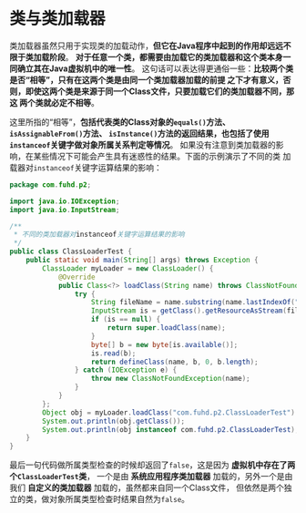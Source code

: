 类与类加载器
===========================================================================
类加载器虽然只用于实现类的加载动作，**但它在Java程序中起到的作用却远远不限于类加载阶段**。
**对于任意一个类，都需要由加载它的类加载器和这个类本身一同确立其在Java虚拟机中的唯一性**。
这句话可以表达得更通俗一些：**比较两个类是否“相等”，只有在这两个类是由同一个类加载器加载的前提
之下才有意义，否则，即使这两个类是来源于同一个Class文件，只要加载它们的类加载器不同，那这
两个类就必定不相等**。

这里所指的“相等”，**包括代表类的Class对象的`equals()`方法、`isAssignableFrom()`方法、
`isInstance()`方法的返回结果，也包括了使用`instanceof`关键字做对象所属关系判定等情况**。
如果没有注意到类加载器的影响，在某些情况下可能会产生具有迷惑性的结果。下面的示例演示了不同的类
加载器对`instanceof`关键字运算结果的影响：
```java
package com.fuhd.p2;

import java.io.IOException;
import java.io.InputStream;

/**
 * 不同的类加载器对instanceof关键字运算结果的影响
 */
public class ClassLoaderTest {
    public static void main(String[] args) throws Exception {
        ClassLoader myLoader = new ClassLoader() {
            @Override
            public Class<?> loadClass(String name) throws ClassNotFoundException {
                try {
                    String fileName = name.substring(name.lastIndexOf(".") + 1) + ".class";
                    InputStream is = getClass().getResourceAsStream(fileName);
                    if (is == null) {
                        return super.loadClass(name);
                    }
                    byte[] b = new byte[is.available()];
                    is.read(b);
                    return defineClass(name, b, 0, b.length);
                } catch (IOException e) {
                    throw new ClassNotFoundException(name);
                }
            }
        };
        Object obj = myLoader.loadClass("com.fuhd.p2.ClassLoaderTest").newInstance();
        System.out.println(obj.getClass());
        System.out.println(obj instanceof com.fuhd.p2.ClassLoaderTest);
    }
}
```
最后一句代码做所属类型检查的时候却返回了`false`，这是因为 **虚拟机中存在了两个`ClassLoaderTest`类**，
一个是由 **系统应用程序类加载器** 加载的，另外一个是由我们 **自定义的类加载器** 加载的，虽然都来自同一个Class文件，
但依然是两个独立的类，做对象所属类型检查时结果自然为`false`。






